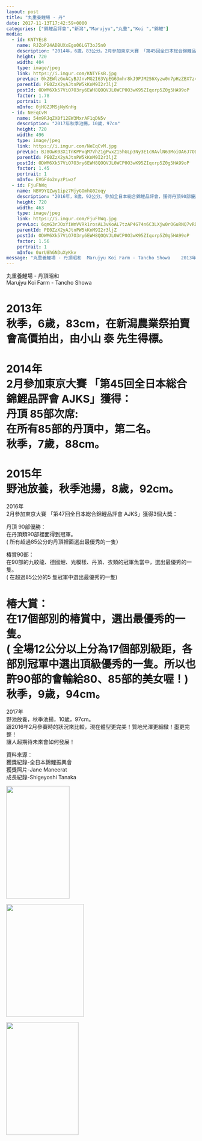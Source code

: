```yaml
---
layout: post
title: "丸重養鯉場 - 丹" 
date: 2017-11-13T17:42:59+0000 
categories: ["錦鯉品評會","新潟","Marujyu","丸重","Koi ","錦鯉"] 
media:
  - id: KNTYEsB
    name: RJZoP24ADBUXxEgo06LGT3oJ5n0
    description: "2014年，6歲，83公分。2月參加東京大賽 「第45回全日本総合錦鯉品評會 AJKS」獲得;丹頂 85部次席第二名在所有85部的丹頂中，第二名。"   
    height: 720
    width: 404
    type: image/jpeg
    link: https://i.imgur.com/KNTYEsB.jpg
    prevLoc: 0k2EWlzGoACyBJJnvMG2I63VpEG63mhr8kJ9PJM2S6Xyzw0n7pHzZBX7z4z5cmLEXgyRNKUqxL2y4EgXSW5y1K9k4vckyzDWzGOYtEgEjgqBVyFrR89Y40l1S4G0yV556GC18xyYOYZBh8jDn60pQyiGoy5B67M0FAZQoAODWpfKEE8Q9ND0iL143yyZ72iDZN8y86BVS7YMmMoBK2Uv56KggzZJTyRl1orKzDHRn2O4j13zumPk34JpokhgJrm1OQvLS9j
    parentId: PE0ZzX2yAJtnPW5kKnM9I2r3ljZ
    postId: ODWM6Xk57ViO7O3ry6EWH8QOQVJL0WCP0O3wK95ZIqxrp5Z0g5HA99oP
    factor: 1.78
    portrait: 1
    mInfo: 0jHGZJMSjNyKnHg
  - id: NeEqCvM
    name: 54m9RJqZX0f12EW3MxrAF1qDN5v
    description: "2017年秋季池揚，10歲，97cm"   
    height: 720
    width: 496
    type: image/jpeg
    link: https://i.imgur.com/NeEqCvM.jpg
    prevLoc: BJ8OwK03X1TnKPPxqM7VhZ1gPwxZ15hGLp3Ny3E1cRAvlN63MoiOA6J7ODOjIzM17YR5BOFYn9wNALBGfZM1XQ7vNDs83wXR9LYEcAZAWZOqKvTM2xmYOjDYH6yLx2EP0YtLzL4pvG7EtYk32MrAxkhyRpj1OXyGTj0XNkPPAzfD7mJL0nnXCzPZV7zk0BUWPX70G987t9DQv4p36yU38rppLDAzcWwByBJrjNSYGK5NqYQPIwjvgZWvYJs3rkK24PGv
    parentId: PE0ZzX2yAJtnPW5kKnM9I2r3ljZ
    postId: ODWM6Xk57ViO7O3ry6EWH8QOQVJL0WCP0O3wK95ZIqxrp5Z0g5HA99oP
    factor: 1.45
    portrait: 1
    mInfo: EVGFdo2nyzPiwzf
  - id: FjuFhWq
    name: NBV9YQZwy1ipz7MjyGOmhG02oqy
    description: "2016年，8歲，92公分。參加全日本総合錦鯉品評會，獲得丹頂90部優勝，90部椿賞，椿大賞。"   
    height: 720
    width: 463
    type: image/jpeg
    link: https://i.imgur.com/FjuFhWq.jpg
    prevLoc: 6qmG3rJOxYiWmVVRk1rosAL3vKoAL7tzAP4G74n6C3LXjw0rOGuRNQ7vRDR4tOx89RWorNhqAGMPVR6ES8E6NR1QvJUPzlypnYZBUv8vk86pAxum9yDPjlvpT72yA6gBnQtjgxk4Lm8MtMz2OOE9mytPM7wMjP8kIy35RyzxW9C5QQJE2DXrSV10MLL2G3TN1LMJzVZ1sYqGLvvZgQT1lkopkP0nSoNmgn8A6xtAEZ4LypGNsnZYQ0BqZgH9N42p1gwEFmn
    parentId: PE0ZzX2yAJtnPW5kKnM9I2r3ljZ
    postId: ODWM6Xk57ViO7O3ry6EWH8QOQVJL0WCP0O3wK95ZIqxrp5Z0g5HA99oP
    factor: 1.56
    portrait: 1
    mInfo: 0urU8hGN3uXyKkv
message: "丸重養鯉場 - 丹頂昭和  Marujyu Koi Farm - Tancho Showa    2013年  秋季，6歲，83cm，在新潟農業祭拍賣會高價拍出，由小山 泰 先生得標。  =====    2014年   2月參加東京大賽 「第45回全日本総合錦鯉品評會 AJKS」獲得;  丹頂 85部次席;  在所有85部的丹頂中，第二名。  秋季，7歲，88cm。  =====    2015年   野池放養，秋季池揚，8歲，92cm。  =====    2016年  2月參加東京大賽 「第47回全日本総合錦鯉品評會 AJKS」獲得3個大獎;    丹頂 90部優勝;  在丹頂類90部裡面得到冠軍。   所有超過85公分的丹頂裡面選出最優秀的一隻）    椿賞90部;  在90部的九紋龍、德國鯉、光模樣、丹頂、衣類的冠軍魚當中，選出最優秀的一隻。   在超過85公分的5 隻冠軍中選出最優秀的一隻    椿大賞;  在17個部別的椿賞中，選出最優秀的一隻。   全場12公分以上分為17個部別級距，各部別冠軍中選出頂級優秀的一隻。所以也許90部的會輸給80、85部的美女喔！  秋季，9歲，94cm。  =====    2017年  野池放養，秋季池揚，10歲，97cm。  跟2016年2月參賽時的狀況來比較，現在體型更完美！質地光澤更細緻！墨更完整！  讓人超期待未來會如何發展！    資料來源;  獲獎紀錄-全日本錦鯉振興會  獲獎照片-Jane Maneerat  成長紀錄-Shigeyoshi Tanaka"
---
```


丸重養鯉場 - 丹頂昭和  
Marujyu Koi Farm - Tancho Showa  
  
2013年  
秋季，6歲，83cm，在新潟農業祭拍賣會高價拍出，由小山 泰 先生得標。  
=====  
  
2014年   
2月參加東京大賽 「第45回全日本総合錦鯉品評會 AJKS」獲得：  
丹頂 85部次席:  
在所有85部的丹頂中，第二名。  
秋季，7歲，88cm。  
=====  
  
2015年   
野池放養，秋季池揚，8歲，92cm。  
=====  
  
2016年  
2月參加東京大賽 「第47回全日本総合錦鯉品評會 AJKS」獲得3個大獎：  
  
丹頂 90部優勝：  
在丹頂類90部裡面得到冠軍。  
( 所有超過85公分的丹頂裡面選出最優秀的一隻）  
  
椿賞90部：  
在90部的九紋龍、德國鯉、光模樣、丹頂、衣類的冠軍魚當中，選出最優秀的一隻。  
( 在超過85公分的5 隻冠軍中選出最優秀的一隻)  
  
椿大賞：  
在17個部別的椿賞中，選出最優秀的一隻。  
( 全場12公分以上分為17個部別級距，各部別冠軍中選出頂級優秀的一隻。所以也許90部的會輸給80、85部的美女喔！)  
秋季，9歲，94cm。  
=====  
  
2017年  
野池放養，秋季池揚，10歲，97cm。  
跟2016年2月參賽時的狀況來比較，現在體型更完美！質地光澤更細緻！墨更完整！  
讓人超期待未來會如何發展！  
  
資料來源：  
獲獎紀錄-全日本錦鯉振興會  
獲獎照片-Jane Maneerat  
成長紀錄-Shigeyoshi Tanaka


[//]: #media:  
<a href="https://i.imgur.com/KNTYEsB.jpg"><img src="https://i.imgur.com/KNTYEsB.jpg" height="300" width="168" /></a> 
  

<a href="https://i.imgur.com/NeEqCvM.jpg"><img src="https://i.imgur.com/NeEqCvM.jpg" height="300" width="206" /></a> 
  

<a href="https://i.imgur.com/FjuFhWq.jpg"><img src="https://i.imgur.com/FjuFhWq.jpg" height="300" width="192" /></a> 
 
